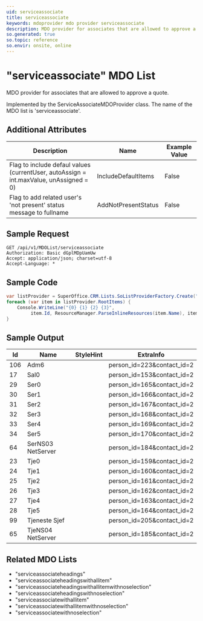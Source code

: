```yaml
---
uid: serviceassociate
title: serviceassociate
keywords: mdoprovider mdo provider serviceassociate
description: MDO provider for associates that are allowed to approve a quote.
so.generated: true
so.topic: reference
so.envir: onsite, online
---
```


# "serviceassociate" MDO List
MDO provider for associates that are allowed to approve a quote.



Implemented by the <see cref="T:SuperOffice.CRM.Lists.ServiceAssociateMDOProvider">ServiceAssociateMDOProvider</see> class.
The name of the MDO list is 'serviceassociate'.

## Additional Attributes

| Description | Name | Example Value |
|-----|-----|------|
|Flag to include defaul values (currentUser, autoAssign = int.maxValue, unAssigned = 0)| IncludeDefaultItems|False|
|Flag to add related user's 'not present' status message to fullname| AddNotPresentStatus|False|





## Sample Request

```http!
GET /api/v1/MDOList/serviceassociate
Authorization: Basic dGplMDpUamUw
Accept: application/json; charset=utf-8
Accept-Language: *

```

## Sample Code
```cs
var listProvider = SuperOffice.CRM.Lists.SoListProviderFactory.Create("serviceassociate", forceFlatList: true);
foreach (var item in listProvider.RootItems) {
    Console.WriteLine("{0} {1} {2} {3}", 
         item.Id, ResourceManager.ParseInlineResources(item.Name), item.StyleHint, item.ExtraInfo);
}
```

## Sample Output

|Id   | Name  |StyleHint|ExtraInfo |
| --- | ----- | ------- | -------- |
|106|Adm6||person_id=223&contact_id=2|
|17|Sal0||person_id=153&contact_id=2|
|29|Ser0||person_id=165&contact_id=2|
|30|Ser1||person_id=166&contact_id=2|
|31|Ser2||person_id=167&contact_id=2|
|32|Ser3||person_id=168&contact_id=2|
|33|Ser4||person_id=169&contact_id=2|
|34|Ser5||person_id=170&contact_id=2|
|64|SerNS03 NetServer||person_id=184&contact_id=2|
|23|Tje0||person_id=159&contact_id=2|
|24|Tje1||person_id=160&contact_id=2|
|25|Tje2||person_id=161&contact_id=2|
|26|Tje3||person_id=162&contact_id=2|
|27|Tje4||person_id=163&contact_id=2|
|28|Tje5||person_id=164&contact_id=2|
|99|Tjeneste Sjef||person_id=205&contact_id=2|
|65|TjeNS04 NetServer||person_id=185&contact_id=2|


## Related MDO Lists

* "serviceassociateheadings"
* "serviceassociateheadingswithallitem"
* "serviceassociateheadingswithallitemwithnoselection"
* "serviceassociateheadingswithnoselection"
* "serviceassociatewithallitem"
* "serviceassociatewithallitemwithnoselection"
* "serviceassociatewithnoselection"
